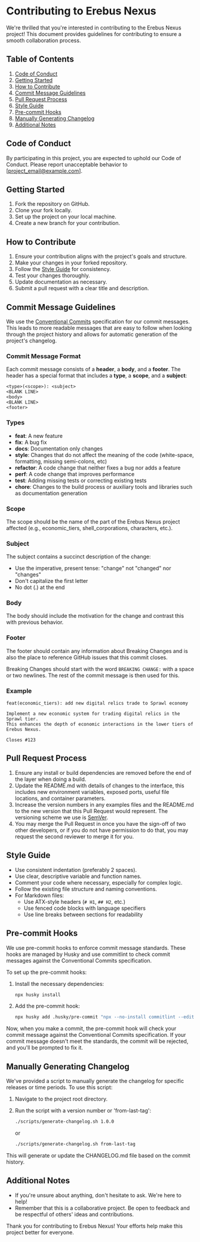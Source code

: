 # Contributing to Erebus Nexus

We're thrilled that you're interested in contributing to the Erebus Nexus project! This document provides guidelines for contributing to ensure a smooth collaboration process.

## Table of Contents

1. [Code of Conduct](#code-of-conduct)
2. [Getting Started](#getting-started)
3. [How to Contribute](#how-to-contribute)
4. [Commit Message Guidelines](#commit-message-guidelines)
5. [Pull Request Process](#pull-request-process)
6. [Style Guide](#style-guide)
7. [Pre-commit Hooks](#pre-commit-hooks)
8. [Manually Generating Changelog](#manually-generating-changelog)
9. [Additional Notes](#additional-notes)

## Code of Conduct

By participating in this project, you are expected to uphold our Code of Conduct. Please report unacceptable behavior to [project_email@example.com].

## Getting Started

1. Fork the repository on GitHub.
2. Clone your fork locally.
3. Set up the project on your local machine.
4. Create a new branch for your contribution.

## How to Contribute

1. Ensure your contribution aligns with the project's goals and structure.
2. Make your changes in your forked repository.
3. Follow the [Style Guide](#style-guide) for consistency.
4. Test your changes thoroughly.
5. Update documentation as necessary.
6. Submit a pull request with a clear title and description.

## Commit Message Guidelines

We use the [Conventional Commits](https://www.conventionalcommits.org/) specification for our commit messages. This leads to more readable messages that are easy to follow when looking through the project history and allows for automatic generation of the project's changelog.

### Commit Message Format

Each commit message consists of a **header**, a **body**, and a **footer**. The header has a special format that includes a **type**, a **scope**, and a **subject**:

```
<type>(<scope>): <subject>
<BLANK LINE>
<body>
<BLANK LINE>
<footer>
```

### Types

- **feat**: A new feature
- **fix**: A bug fix
- **docs**: Documentation only changes
- **style**: Changes that do not affect the meaning of the code (white-space, formatting, missing semi-colons, etc)
- **refactor**: A code change that neither fixes a bug nor adds a feature
- **perf**: A code change that improves performance
- **test**: Adding missing tests or correcting existing tests
- **chore**: Changes to the build process or auxiliary tools and libraries such as documentation generation

### Scope

The scope should be the name of the part of the Erebus Nexus project affected (e.g., economic_tiers, shell_corporations, characters, etc.).

### Subject

The subject contains a succinct description of the change:

- Use the imperative, present tense: "change" not "changed" nor "changes"
- Don't capitalize the first letter
- No dot (.) at the end

### Body

The body should include the motivation for the change and contrast this with previous behavior.

### Footer

The footer should contain any information about Breaking Changes and is also the place to reference GitHub issues that this commit closes.

Breaking Changes should start with the word `BREAKING CHANGE:` with a space or two newlines. The rest of the commit message is then used for this.

### Example

```
feat(economic_tiers): add new digital relics trade to Sprawl economy

Implement a new economic system for trading digital relics in the Sprawl tier.
This enhances the depth of economic interactions in the lower tiers of Erebus Nexus.

Closes #123
```

## Pull Request Process

1. Ensure any install or build dependencies are removed before the end of the layer when doing a build.
2. Update the README.md with details of changes to the interface, this includes new environment variables, exposed ports, useful file locations, and container parameters.
3. Increase the version numbers in any examples files and the README.md to the new version that this Pull Request would represent. The versioning scheme we use is [SemVer](http://semver.org/).
4. You may merge the Pull Request in once you have the sign-off of two other developers, or if you do not have permission to do that, you may request the second reviewer to merge it for you.

## Style Guide

- Use consistent indentation (preferably 2 spaces).
- Use clear, descriptive variable and function names.
- Comment your code where necessary, especially for complex logic.
- Follow the existing file structure and naming conventions.
- For Markdown files:
  - Use ATX-style headers (`# H1`, `## H2`, etc.)
  - Use fenced code blocks with language specifiers
  - Use line breaks between sections for readability

## Pre-commit Hooks

We use pre-commit hooks to enforce commit message standards. These hooks are managed by Husky and use commitlint to check commit messages against the Conventional Commits specification.

To set up the pre-commit hooks:

1. Install the necessary dependencies:

   ```bash
   npx husky install
   ```

2. Add the pre-commit hook:

   ```bash
   npx husky add .husky/pre-commit "npx --no-install commitlint --edit $1"
   ```

Now, when you make a commit, the pre-commit hook will check your commit message against the Conventional Commits specification. If your commit message doesn't meet the standards, the commit will be rejected, and you'll be prompted to fix it.

## Manually Generating Changelog

We've provided a script to manually generate the changelog for specific releases or time periods. To use this script:

1. Navigate to the project root directory.
2. Run the script with a version number or 'from-last-tag':

   ```bash
   ./scripts/generate-changelog.sh 1.0.0
   ```

   or

   ```bash
   ./scripts/generate-changelog.sh from-last-tag
   ```

This will generate or update the CHANGELOG.md file based on the commit history.

## Additional Notes

- If you're unsure about anything, don't hesitate to ask. We're here to help!
- Remember that this is a collaborative project. Be open to feedback and be respectful of others' ideas and contributions.

Thank you for contributing to Erebus Nexus! Your efforts help make this project better for everyone.